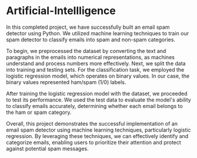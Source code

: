 # Artificial-Intellligence
In this completed project, we have successfully built an email spam detector using Python. We utilized machine learning techniques to train our spam detector to classify emails into spam and non-spam categories.

To begin, we preprocessed the dataset by converting the text and paragraphs in the emails into numerical representations, as machines understand and process numbers more effectively. Next, we split the data into training and testing sets. For the classification task, we employed the logistic regression model, which operates on binary values. In our case, the binary values represented ham/spam (1/0) labels.

After training the logistic regression model with the dataset, we proceeded to test its performance. We used the test data to evaluate the model's ability to classify emails accurately, determining whether each email belongs to the ham or spam category.

Overall, this project demonstrates the successful implementation of an email spam detector using machine learning techniques, particularly logistic regression. By leveraging these techniques, we can effectively identify and categorize emails, enabling users to prioritize their attention and protect against potential spam messages.
